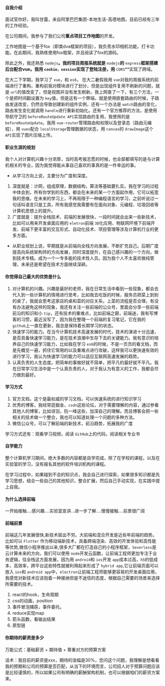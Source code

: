 #### 自我介绍

面试官你好，我叫甘露，来自阿里巴巴集团-本地生活-高德地图，目前已经有三年的工作经验。

在公司期间，我参与了我们公司**重点项目工作地图**的开发。

工作地图是一个基于fox（即类dva框架的项目），我负责水印相机功能，打卡功能。在此期间，我熟练使用fox框架，并且阅读了fox的源码。

除此之外，我还熟悉 `nodejs`**。我的项目周报系统就是** `nodejs`**的** `express`**框架搭建后台配合vue。我用 `cookie，session`实现了登陆注册，用** `CORS`**实现了跨域。

在大二下学期，我学习了 `vue`，和 `es6`， 在大二暑假我用 `vue`对我的周报系统的前端进行了重构，重构前我对模块进行了划分，但是出现组件复用不刷新的问题，就是 `url`的值改变了，但是视图并没有发生刷新。我上网查了一下，有三个方法，一个是把时间戳设置为 `key`值，但是这有一个弊端，就是使用嵌套路由的时候，子路由发送改变，仍然会导致创建新的组件实例，还有一个办法是 `watch`路由的变化，路由发生变化就调用 `handle`进行重新初始化。还有一个官方推荐的方法，是使用导航守卫的 `beforeRouteUpdate API`实现路由的复用，我使用的是 `beforeRouteUpdate`。我用 `vue-router`管理路由和权限以及登录态（路由元编程），用 `vuex`配合 `localStorage`管理数据的状态，用 `canvas`的 `drawImage`这个 `API`实现了图片压缩上传。

#### 职业生涯的规划

我个人对计算机兴趣十分浓厚，当时高考报志愿的时候，也全部都填写的是与计算机相关的专业，因为我觉得能从事自己喜欢的事真的是一件幸运的事。

- 从学习方向上说，主要分为广度和深度。

1. 深度就是：计网，组成原理，数据结构，算法等基础要扎实。我在学习的过程中体会到，所有你学到的东西，都会在未来的某一个方面起作用，它可以拓宽我的思维。在未来的学习上，不再局限于一种编程语言的学习，之前听说过一句话叫语言只是工具，所有我感觉我需要有在面向对象、元编程、垃圾回收等计算机思想上的提升。
2. 广度就是：提升全栈技术、前端的发展很快，一段时间就会出来一些新技术，比如可以用来开发桌面应用的 `eletron`前端 `3D`化应用、物联网环境下前端开发、前端下更丰富的交互形式、自动化技术、项目管理等涉及计算机行业的更多方面。

- 从职业规划上说，早期就是从前端向全栈方向发展，不断扩充自己。后期广度提高向系统架构师的方向发展，同时深度提升，在自己感兴趣的一个方向，做到技术专精。成为一个一专多能的技术性人员。因为我个人不太喜欢做纯管理，未来还是希望在技术方面继续深耕。

#### 你觉得自己最大的优势是什么

1. 对计算机的兴趣。兴趣是最好的老师，我在日常生活中看到一些现象，都会去代入到一些计算机的情境进行思考，比如我去吃饭的时候，服务员把菜上到别的桌了，我就会思考这家店的桌和菜的对应关系，上菜的流程是否合理，有没有办法避免这样的现象，我还有关注一些前端的公众号，里面会分享一些前端前沿的知识和小 `tip`，还有技术的重难点，比如前端之巅，前端迷，我有写博客的习惯，最近没写了，因为我在整理一个前端的复习笔记，它在我的 `github`上一直在更新，我总是保持着长期学习的状态。
2. 快速学习的能力。在当今计算机技术高速发展的时代，技术的演进十分迅速，是否具备快速学习能力，是在技术浪潮中生存下去的关键能力。我有意识的培养自己的快速学习能力，比如我在学习 `es6`的时候，不是一页页的看文档，而是先概览一遍，抓住它常用的以及重难点进行攻破，这样我可以更快速有效的进行学习，我认为快速学习的能力可以适应互联网高速发展的趋势。
3. 认真负责的人生态度。把简单的事做好就不简单，把平凡的最好就不平凡。我在日常学习生活中是一个认真负责的人，对于我认为有意义的工作，我都会尽力做到最好。

#### 学习方式

1. 官方文档，这个是最权威的学习文档，可以快速系统的进行知识学习
2. 优秀的博客，我经常逛掘金，`csdn`这些论坛，对于需要理解的内容，通过参看其他人的博客，比如讶羽，阮一峰这些，加深自己的理解。而且博客会把一些相关的技术做一个整合，我也可以知道处理一个问题的多种方法。
3. 微信公众号，可以了解前端的新技术，前沿趋势，拓展我的广度

学习方式还有：观看学习视频，阅读 `GitHub`上的代码，阅读相关专业书

#### 自学能力

整个计算机学习期间，绝大多数的内容都是自学完成，除了在学校的课程，以及在实验室的学习，没有报名其他的软件培训机构的课程。

在学习过程中，如果碰到不会的知识点，我会自己进行探索，如果很多知识都是先学习思想，结合一些自己的其他知识，整合扩展，然后自己手动实现，在实践中提上自我。

#### 为什么选择前端

一开始接触....感兴趣....实验室宣讲...进一步了解....慢慢接触....前景很广阔

#### 前端前景

前端这几年发展很快,新技术层出不穷。大前端和混合开发是近些年前端的趋势。比如可以 `Flutter` 作为移动端新技术，具备跨端渲染、高效的开发体验和高性能等优势,微信小程序推出以来,很多大厂都在打造自己的小程序框架，`Severless`是云计算未来的方向，我们可以使用 `node`开发云函数，让前端工程师更加专注于业务逻辑，往全栈这方面发展，因为用 `android`和 `ios`开发 `app`成本过高，`h5`的低成本，高效率，跨平台这些特性就被利用起来形成了 `hybrid app`,它让前端页面可以放入 `ios`和 `android app`中，`electron`让前端工程师能够更容易的开发桌面应用，我感觉对新技术应该抱着一种接纳但是不迷信的态度，根据自己需要的场景来选择所需要的技术。

1. react的hook，生命周期
2. css的动画，position
3. 事件冒泡捕获，事件委托。
4. reduce实现map
5. 箭头函数，看输出结果
6. 原型链

#### 你期待的薪资是多少

万能公式：基础薪资 + 期待值 + 尊重对方的预算方案

话术：我目前的薪资是xxx，期待的涨幅是30%，您问这个问题，我理解是想看看我的预期和公司的预算是否匹配，从当下的环境而言，公司招人对于预算问题应该是比较谨慎的，所以如果公司有明确的薪酬架构机制，也可以根据咱们的薪资方案来。
